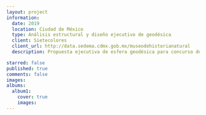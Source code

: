 ```yaml
---
layout: project
information:
  date: 2019
  location: Ciudad de México
  type: Análisis estructural y diseño ejecutivo de geodésica
  client: Sietecolores
  client_url: http://data.sedema.cdmx.gob.mx/museodehistorianatural
  description: Propuesta ejecutiva de esfera geodésica para concurso de rehabilitación 2a etapa museográfica del Museo de Historia Natural de la Ciudad de México

starred: false
published: true
comments: false
images:
albums:
  album1:
    cover: true
    images:
---
```

